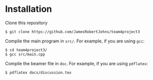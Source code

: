 # Installation 
Clone this repository
```console
$ git clone https://github.com/JamesRobertJohns/team4project3
```
Compile the main program in `src/`. For example, if you are using `gcc`:
```console
$ cd team4project3/
$ gcc src/main.cpp
```
Compile the beamer file in `doc`. For example, if you are using `pdflatex`:
```console
$ pdflatex docs/discussion.tex
```
